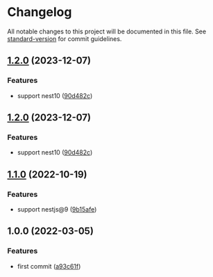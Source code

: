 # Changelog

All notable changes to this project will be documented in this file. See [standard-version](https://github.com/conventional-changelog/standard-version) for commit guidelines.

## [1.2.0](https://www.github.com/Val-istar-Guo/nestjs-take-type/compare/v1.1.0...v1.2.0) (2023-12-07)


### Features

* support nest10 ([90d482c](https://www.github.com/Val-istar-Guo/nestjs-take-type/commit/90d482c1fce4abee21d54157b2dedd3afc2a4b28))

## [1.2.0](https://github.com/Val-istar-Guo/nestjs-take-type/compare/v1.1.0...v1.2.0) (2023-12-07)


### Features

* support nest10 ([90d482c](https://github.com/Val-istar-Guo/nestjs-take-type/commit/90d482c1fce4abee21d54157b2dedd3afc2a4b28))

## [1.1.0](https://www.github.com/Val-istar-Guo/nestjs-take-type/compare/v1.0.0...v1.1.0) (2022-10-19)


### Features

* support nestjs@9 ([9b15afe](https://www.github.com/Val-istar-Guo/nestjs-take-type/commit/9b15afeaf74c6a1536018e7bd5febdba22fa15b3))

## 1.0.0 (2022-03-05)


### Features

* first commit ([a93c61f](https://www.github.com/Val-istar-Guo/nestjs-take-type/commit/a93c61fd2c6ec3d01b82a14732518e4d11f82e7f))

